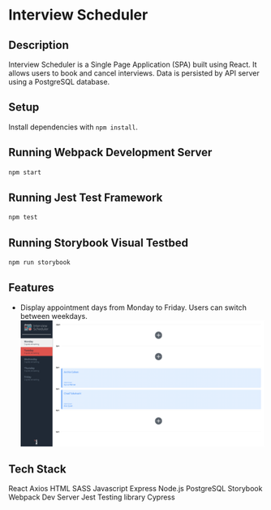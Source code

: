 # Interview Scheduler

## Description
Interview Scheduler is a Single Page Application (SPA) built using React. It allows users to book and cancel interviews. Data is persisted by API server using a PostgreSQL database.

## Setup

Install dependencies with `npm install`.

## Running Webpack Development Server

```sh
npm start
```

## Running Jest Test Framework

```sh
npm test
```

## Running Storybook Visual Testbed

```sh
npm run storybook
```
## Features
- Display appointment days from Monday to Friday. Users can switch between weekdays.
!["Appointment days"](images/IS1.png)

## Tech Stack
React
Axios
HTML
SASS
Javascript
Express
Node.js
PostgreSQL
Storybook
Webpack Dev Server
Jest
Testing library
Cypress
